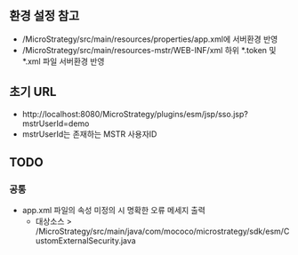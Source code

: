## 환경 설정 참고
- /MicroStrategy/src/main/resources/properties/app.xml에 서버환경 반영
- /MicroStrategy/src/main/resources-mstr/WEB-INF/xml 하위 *.token 및 *.xml 파일 서버환경 반영

## 초기 URL
- http://localhost:8080/MicroStrategy/plugins/esm/jsp/sso.jsp?mstrUserId=demo
- mstrUserId는 존재하는 MSTR 사용자ID

## TODO
### 공통
- app.xml 파일의 속성 미정의 시 명확한 오류 메세지 출력
    - 대상소스 > /MicroStrategy/src/main/java/com/mococo/microstrategy/sdk/esm/CustomExternalSecurity.java 